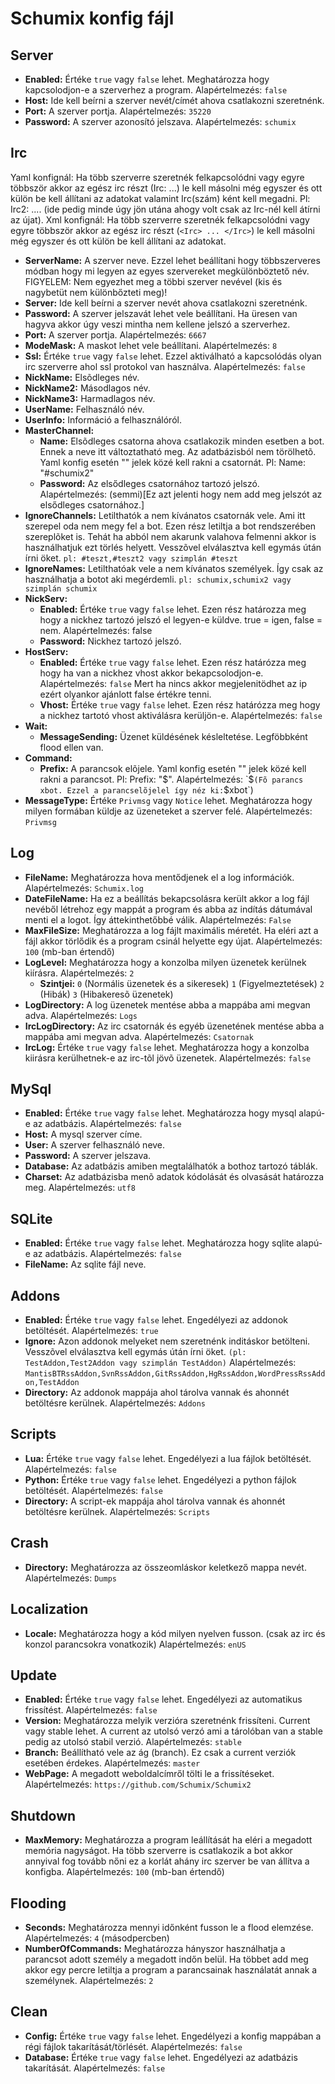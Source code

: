# Schumix konfig fájl

## Server

* **Enabled:** Értéke `true` vagy `false` lehet. Meghatározza hogy kapcsolodjon-e a szerverhez a program. Alapértelmezés: `false`
* **Host:** Ide kell beírni a szerver nevét/címét ahova csatlakozni szeretnénk.
* **Port:** A szerver portja. Alapértelmezés: `35220`
* **Password:** A szerver azonosító jelszava. Alapértelmezés: `schumix`

## Irc

Yaml konfignál:
Ha több szerverre szeretnék felkapcsolódni vagy egyre többször akkor az egész irc részt (Irc: ...) le kell másolni még egyszer és ott külön be kell állítani az adatokat valamint Irc(szám) ként kell megadni. Pl: Irc2: .... (ide pedig minde úgy jön utána ahogy volt csak az Irc-nél kell átírni az újat).
Xml konfignál:
Ha több szerverre szeretnék felkapcsolódni vagy egyre többször akkor az egész irc részt (`<Irc> ... </Irc>`) le kell másolni még egyszer és ott külön be kell állítani az adatokat.
* **ServerName:** A szerver neve. Ezzel lehet beállítani hogy többszerveres módban hogy mi legyen az egyes szervereket megkülönböztető név. FIGYELEM: Nem egyezhet meg a többi szerver nevével (kis és nagybetüt nem különbőzteti meg)!
* **Server:** Ide kell beírni a szerver nevét ahova csatlakozni szeretnénk.
* **Password:** A szerver jelszavát lehet vele beállítani. Ha üresen van hagyva akkor úgy veszi mintha nem kellene jelszó a szerverhez.
* **Port:** A szerver portja. Alapértelmezés: `6667`
* **ModeMask:** A maskot lehet vele beállítani. Alapértelmezés: `8`
* **Ssl:** Értéke `true` vagy `false` lehet. Ezzel aktiválható a kapcsolódás olyan irc szerverre ahol ssl protokol van használva. Alapértelmezés: `false`
* **NickName:** Elsõdleges név.
* **NickName2:** Másodlagos név.
* **NickName3:** Harmadlagos név.
* **UserName:** Felhasználó név.
* **UserInfo:** Információ a felhasználóról.
* **MasterChannel:**
    * **Name:** Elsõdleges csatorna ahova csatlakozik minden esetben a bot. Ennek a neve itt változtatható meg. Az adatbázisból nem törölhetõ. Yaml konfig esetén "" jelek közé kell rakni a csatornát. Pl: Name: "#schumix2"
    * **Password:** Az elsődleges csatornához tartozó jelszó.
                    Alapértelmezés: (semmi)[Ez azt jelenti hogy nem add meg jelszót az elsődleges csatornához.]
* **IgnoreChannels:** Letilthatók a nem kívánatos csatornák vele. Ami itt szerepel oda nem megy fel a bot. Ezen rész letiltja a bot rendszerében szereplõket is.
                      Tehát ha abból nem akarunk valahova felmenni akkor is használhatjuk ezt törlés helyett. Vesszõvel elválasztva kell egymás útán írni öket.
                      `pl: #teszt,#teszt2 vagy szimplán #teszt`
* **IgnoreNames:** Letilthatóak vele a nem kívánatos személyek. Így csak az használhatja a botot aki megérdemli.
                   `pl: schumix,schumix2 vagy szimplán schumix`
* **NickServ:**
    * **Enabled:** Értéke `true` vagy `false` lehet. Ezen rész határozza meg hogy a nickhez tartozó jelszó el legyen-e küldve. true = igen, false = nem.
                   Alapértelmezés: false
    * **Password:** Nickhez tartozó jelszó.
* **HostServ:**
    * **Enabled:** Értéke `true` vagy `false` lehet. Ezen rész határózza meg hogy ha van a nickhez vhost akkor bekapcsolodjon-e. Alapértelmezés: `false`
                   Mert ha nincs akkor megjelenitödhet az ip ezért olyankor ajánlott false értékre tenni.
    * **Vhost:** Értéke `true` vagy `false` lehet. Ezen rész határózza meg hogy a nickhez tartotó vhost aktiválásra kerüljön-e. Alapértelmezés: `false`
* **Wait:**
    * **MessageSending:** Üzenet küldésének késleltetése. Legföbbként flood ellen van.
* **Command:**
    * **Prefix:** A parancsok elõjele. Yaml konfig esetén "" jelek közé kell rakni a parancsot. Pl: Prefix: "$". Alapértelmezés: `$` (Fõ parancs xbot. Ezzel a parancselõjelel így néz ki: `$xbot`)
* **MessageType:** Értéke `Privmsg` vagy `Notice` lehet. Meghatározza hogy milyen formában küldje az üzeneteket a szerver felé. Alapértelmezés: `Privmsg`

## Log

* **FileName:** Meghatározza hova mentődjenek el a log információk. Alapértelmezés: `Schumix.log`
* **DateFileName:** Ha ez a beállítás bekapcsolásra került akkor a log fájl nevéből létrehoz egy mappát a program és abba az indítás dátumával menti el a logot. Így áttekinthetőbbé válik.
                    Alapértelmezés: `False`
* **MaxFileSize:** Meghatározza a log fájlt maximális méretét. Ha eléri azt a fájl akkor törlődik és a program csinál helyette egy újat.
                    Alapértelmezés: `100` (mb-ban értendő)
* **LogLevel:** Meghatározza hogy a konzolba milyen üzenetek kerülnek kiírásra. Alapértelmezés: `2`
    * **Szintjei:** `0` (Normális üzenetek és a sikeresek)
                    `1` (Figyelmeztetések)
                    `2` (Hibák)
                    `3` (Hibakeresõ üzenetek)
* **LogDirectory:** A log üzenetek mentése abba a mappába ami megvan adva. Alapértelmezés: `Logs`
* **IrcLogDirectory:** Az irc csatornák és egyéb üzenetének mentése abba a mappába ami megvan adva. Alapértelmezés: `Csatornak`
* **IrcLog:** Értéke `true` vagy `false` lehet. Meghatározza hogy a konzolba kiirásra kerülhetnek-e az irc-tõl jövõ üzenetek. Alapértelmezés: `false`

## MySql

* **Enabled:** Értéke `true` vagy `false` lehet. Meghatározza hogy mysql alapú-e az adatbázis. Alapértelmezés: `false`
* **Host:** A mysql szerver címe.
* **User:** A szerver felhasználó neve.
* **Password:** A szerver jelszava.
* **Database:** Az adatbázis amiben megtalálhatók a bothoz tartozó táblák.
* **Charset:** Az adatbázisba menõ adatok kódolását és olvasását határozza meg.
               Alapértelmezés: `utf8`

## SQLite

* **Enabled:** Értéke `true` vagy `false` lehet. Meghatározza hogy sqlite alapú-e az adatbázis. Alapértelmezés: `false`
* **FileName:** Az sqlite fájl neve.

## Addons

* **Enabled:** Értéke `true` vagy `false` lehet. Engedélyezi az addonok betöltését. Alapértelmezés: `true`
* **Ignore:** Azon addonok melyeket nem szeretnénk inditáskor betölteni. Vesszõvel elválasztva kell egymás útán írni öket. `(pl: TestAddon,Test2Addon vagy szimplán TestAddon)`
              Alapértelmezés: `MantisBTRssAddon,SvnRssAddon,GitRssAddon,HgRssAddon,WordPressRssAddon,TestAddon`
* **Directory:** Az addonok mappája ahol tárolva vannak és ahonnét betöltésre kerülnek. Alapértelmezés: `Addons`

## Scripts

* **Lua:** Értéke `true` vagy `false` lehet. Engedélyezi a lua fájlok betöltését. Alapértelmezés: `false`
* **Python:** Értéke `true` vagy `false` lehet. Engedélyezi a python fájlok betöltését. Alapértelmezés: `false`
* **Directory:** A script-ek mappája ahol tárolva vannak és ahonnét betöltésre kerülnek. Alapértelmezés: `Scripts`

## Crash

* **Directory:** Meghatározza az összeomláskor keletkező mappa nevét. Alapértelmezés: `Dumps`

## Localization

* **Locale:** Meghatározza hogy a kód milyen nyelven fusson. (csak az irc és konzol parancsokra vonatkozik)
              Alapértelmezés: `enUS`

## Update

* **Enabled:** Értéke `true` vagy `false` lehet. Engedélyezi az automatikus frissítést. Alapértelmezés: `false`
* **Version:** Meghatározza melyik verzióra szeretnénk frissíteni. Current vagy stable lehet. A current az utolsó verzó ami a tárolóban van a stable pedig az utolsó stabil verzió.
               Alapértelmezés: `stable`
* **Branch:** Beállítható vele az ág (branch). Ez csak a current verziók esetében érdekes. Alapértelmezés: `master`
* **WebPage:** A megadott weboldalcímről tölti le a frissítéseket. Alapértelmezés: `https://github.com/Schumix/Schumix2`

## Shutdown

* **MaxMemory:** Meghatározza a program leállítását ha eléri a megadott memória nagyságot. Ha több szerverre is csatlakozik a bot akkor annyival fog tovább nőni ez a korlát ahány irc szerver be van állítva a konfigba.
                 Alapértelmezés: `100` (mb-ban értendő)

## Flooding

* **Seconds:** Meghatározza mennyi időnként fusson le a flood elemzése. Alapértelmezés: `4` (másodpercben)
* **NumberOfCommands:** Meghatározza hányszor használhatja a parancsot adott személy a megadott indőn belül. Ha többet add meg akkor egy percre letiltja a program a parancsainak használatát annak a személynek. Alapértelmezés: `2`

## Clean

* **Config:** Értéke `true` vagy `false` lehet. Engedélyezi a konfig mappában a régi fájlok takarítását/törlését. Alapértelmezés: `false`
* **Database:** Értéke `true` vagy `false` lehet. Engedélyezi az adatbázis takarítását. Alapértelmezés: `false`
